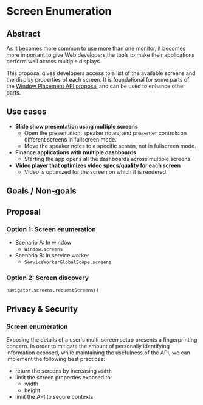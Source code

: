# Screen Enumeration

## Abstract

As it becomes more common to use more than one monitor, it becomes more important to give Web developers the tools to make their applications perform well across multiple displays.

This proposal gives developers access to a list of the available screens and the display properties of each screen. It is foundational for some parts of the [Window Placement API proposal](https://github.com/spark008/window-placement) and can be used to enhance other parts.

## Use cases

* **Slide show presentation using multiple screens**
  * Open the presentation, speaker notes, and presenter controls on different screens in fullscreen mode.
  * Move the speaker notes to a specific screen, not in fullscreen mode.
* **Finance applications with multiple dashboards**
  * Starting the app opens all the dashboards across multiple screens.
* **Video player that optimizes video specs/quality for each screen**
  * Video is optimized for the screen on which it is rendered.

## Goals / Non-goals

## Proposal

### Option 1: Screen enumeration

* Scenario A: In window
  * `Window.screens`
* Scenario B: In service worker
  * `ServiceWorkerGlobalScope.screens`

### Option 2: Screen discovery

`navigator.screens.requestScreens()`


## Privacy & Security

### Screen enumeration

Exposing the details of a user's multi-screen setup presents a fingerprinting concern.
In order to mitigate the amount of personally identifying information exposed, while maintaining the usefulness of the API, we can implement the following best practices:
* return the screens by increasing `width`
* limit the screen properties exposed to:
  * width
  * height
* limit the API to secure contexts
